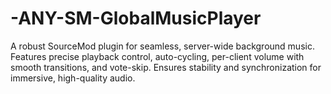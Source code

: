 # -ANY-SM-GlobalMusicPlayer
A robust SourceMod plugin for seamless, server-wide background music. Features precise playback control, auto-cycling, per-client volume with smooth transitions, and vote-skip. Ensures stability and synchronization for immersive, high-quality audio.

